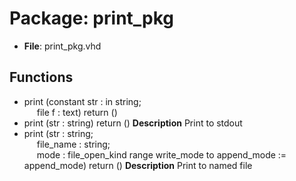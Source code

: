 # Package: print_pkg

- **File**: print_pkg.vhd
## Functions
- print <font id="function_arguments">(constant str : in string;<br><span style="padding-left:20px"> file f : text) </font> <font id="function_return">return ()</font>
- print <font id="function_arguments">(str : string) </font> <font id="function_return">return ()</font>
**Description**
Print to stdout
- print <font id="function_arguments">(str : string;<br><span style="padding-left:20px"> file_name : string;<br><span style="padding-left:20px"> mode : file_open_kind range write_mode to append_mode := append_mode) </font> <font id="function_return">return ()</font>
**Description**
Print to named file
